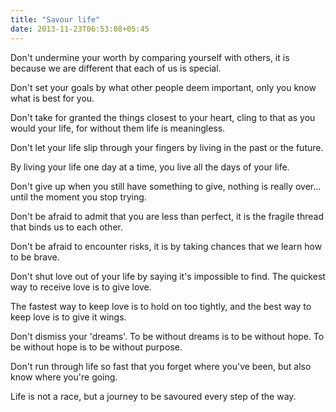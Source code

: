 ```yaml
---
title: "Savour life"
date: 2013-11-23T06:53:08+05:45
---
```


Don't undermine your worth by comparing yourself with others, it is because we are different that each of us is special.

Don't set your goals by what other people deem important, only you know what is best for you.

Don't take for granted the things closest to your heart, cling to that as you would your life, for without them life is meaningless.

Don't let your life slip through your fingers by living in the past or the future.

By living your life one day at a time, you live all the days of your life.

Don't give up when you still have something to give, nothing is really over... until the moment you stop trying.

Don't be afraid to admit that you are less than perfect, it is the fragile thread that binds us to each other.

Don't be afraid to encounter risks, it is by taking chances that we learn how to be brave.

Don't shut love out of your life by saying it's impossible to find. The quickest way to receive love is to give love.

The fastest way to keep love is to hold on too tightly, and the best way to keep love is to give it wings.

Don't dismiss your 'dreams'. To be without dreams is to be without hope. To be without hope is to be without purpose.

Don't run through life so fast that you forget where you've been, but also know where you're going.

Life is not a race, but a journey to be savoured every step of the way.
